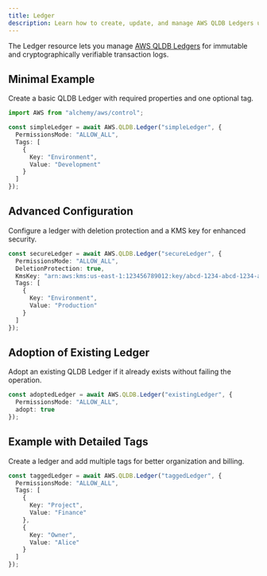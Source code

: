 ```yaml
---
title: Ledger
description: Learn how to create, update, and manage AWS QLDB Ledgers using Alchemy Cloud Control.
---
```



The Ledger resource lets you manage [AWS QLDB Ledgers](https://docs.aws.amazon.com/qldb/latest/userguide/) for immutable and cryptographically verifiable transaction logs.

## Minimal Example

Create a basic QLDB Ledger with required properties and one optional tag.

```ts
import AWS from "alchemy/aws/control";

const simpleLedger = await AWS.QLDB.Ledger("simpleLedger", {
  PermissionsMode: "ALLOW_ALL",
  Tags: [
    {
      Key: "Environment",
      Value: "Development"
    }
  ]
});
```

## Advanced Configuration

Configure a ledger with deletion protection and a KMS key for enhanced security.

```ts
const secureLedger = await AWS.QLDB.Ledger("secureLedger", {
  PermissionsMode: "ALLOW_ALL",
  DeletionProtection: true,
  KmsKey: "arn:aws:kms:us-east-1:123456789012:key/abcd-1234-abcd-1234-abcd1234abcd",
  Tags: [
    {
      Key: "Environment",
      Value: "Production"
    }
  ]
});
```

## Adoption of Existing Ledger

Adopt an existing QLDB Ledger if it already exists without failing the operation.

```ts
const adoptedLedger = await AWS.QLDB.Ledger("existingLedger", {
  PermissionsMode: "ALLOW_ALL",
  adopt: true
});
```

## Example with Detailed Tags

Create a ledger and add multiple tags for better organization and billing.

```ts
const taggedLedger = await AWS.QLDB.Ledger("taggedLedger", {
  PermissionsMode: "ALLOW_ALL",
  Tags: [
    {
      Key: "Project",
      Value: "Finance"
    },
    {
      Key: "Owner",
      Value: "Alice"
    }
  ]
});
```
